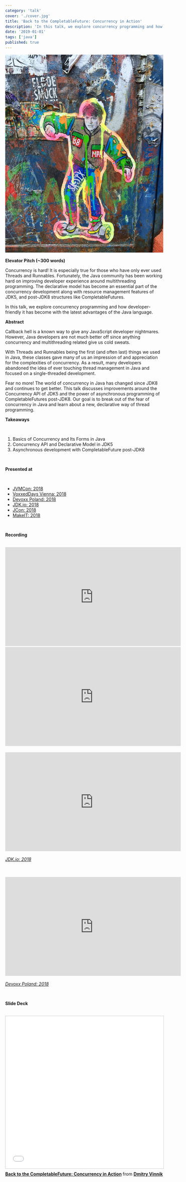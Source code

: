 ```yaml
---
category: 'talk'
cover: './cover.jpg'
title: 'Back to the CompletableFuture: Concurrency in Action'
description: 'In this talk, we explore concurrency programming and how developer-friendly it has become with the latest advantages of the Java language.'
date: '2019-01-01'
tags: ['java']
published: true
---
```

![back to the future](./cover.jpg)

**Elevator Pitch (~300 words)**

Concurrency is hard! It is especially true for those who have only ever used Threads and Runnables. Fortunately, the Java community has been working hard on improving developer experience around multithreading programming. The declarative model has become an essential part of the concurrency development along with resource management features of JDK5, and post-JDK8 structures like CompletableFutures. 

In this talk, we explore concurrency programming and how developer-friendly it has become with the latest advantages of the Java language.

**Abstract**
 
Callback hell is a known way to give any JavaScript developer nightmares. However, Java developers are not much better off since anything concurrency and multithreading related give us cold sweats.

With Threads and Runnables being the first (and often last) things we used in Java, these classes gave many of us an impression of and appreciation for the complexities of concurrency. As a result, many developers abandoned the idea of ever touching thread management in Java and focused on a single-threaded development.
  
Fear no more! The world of concurrency in Java has changed since JDK8 and continues to get better. This talk discusses improvements around the Concurrency API of JDK5 and the power of asynchronous programming of CompletableFutures post-JDK8. Our goal is to break out of the fear of concurrency in Java and learn about a new, declarative way of thread programming.

**Takeaways**

<br>

1. Basics of Concurrency and Its Forms in Java
2. Concurrency API and Declarative Model in JDK5
3. Asynchronous development with CompletableFuture post-JDK8

   
<br>

**Presented at**

<br>

- [JVMCon: 2018]()
- [VoxxedDays Vienna: 2018]()
- [Devoxx Poland: 2018]()
- [JDK.io: 2018]()
- [JCon: 2018]()
- [MakeIT: 2018]()

<br>

**Recording**


<br>

<iframe width="560" height="315" src="https://www.youtube.com/embed/husm8xMJ2So" title="YouTube video player" frameborder="0" allow="accelerometer; autoplay; clipboard-write; encrypted-media; gyroscope; picture-in-picture" allowfullscreen></iframe>

<br>

<iframe width="560" height="315" src="https://www.youtube.com/embed/xm_ROh6X_Cg" title="YouTube video player" frameborder="0" allow="accelerometer; autoplay; clipboard-write; encrypted-media; gyroscope; picture-in-picture" allowfullscreen></iframe>

<br>

<br>

<iframe width="560" height="315" src="https://www.youtube.com/embed/XK0QL6qSkFM" title="YouTube video player" frameborder="0" allow="accelerometer; autoplay; clipboard-write; encrypted-media; gyroscope; picture-in-picture" allowfullscreen></iframe>

*[JDK.io: 2018]()*

<br>

<br>

<iframe width="560" height="315" src="https://www.youtube.com/embed/tM11P8dkcHk" title="YouTube video player" frameborder="0" allow="accelerometer; autoplay; clipboard-write; encrypted-media; gyroscope; picture-in-picture" allowfullscreen></iframe>

*[Devoxx Poland: 2018]()*

<br>

**Slide Deck**

<br>

<iframe src="//www.slideshare.net/slideshow/embed_code/key/n0xvZuV80g3fa" width="595" height="485" frameborder="0" marginwidth="0" marginheight="0" scrolling="no" style="border:1px solid #CCC; border-width:1px; margin-bottom:5px; max-width: 100%;" allowfullscreen> </iframe> <div style="margin-bottom:5px"> <strong> <a href="//www.slideshare.net/DmitryVinnik1/back-to-the-completablefuture-concurrency-in-action-128736890" title="Back to the CompletableFuture: Concurrency in Action" target="_blank">Back to the CompletableFuture: Concurrency in Action</a> </strong> from <strong><a href="https://www.slideshare.net/DmitryVinnik1" target="_blank">Dmitry Vinnik</a></strong> </div>
